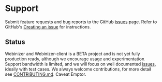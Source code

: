 # Support

Submit feature requests and bug reports to the GitHub [issues] page. Refer to GitHub's
[Creating an issue](https://docs.github.com/en/issues/tracking-your-work-with-issues/creating-an-issue)
for instructions.

## Status

Webinizer and Webinizer-client is a BETA project and is not yet fully production ready, although we
encourage usage and experimentation. Support bandwidth is limited, and we will focus on well
documented [issues], ideally with test cases. We always welcome contributions, for more detail see
[CONTRIBUTING.md](CONTRIBUTING.md). Caveat Emptor.

[issues]: https://github.com/intel/webinizer-webclient/issues
